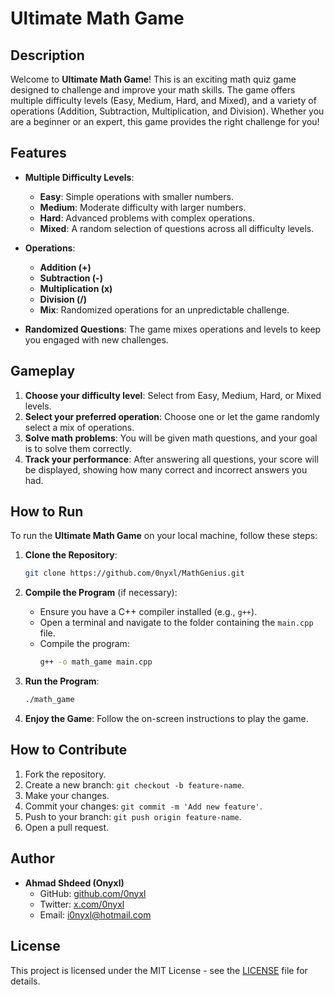# Ultimate Math Game

## Description

Welcome to **Ultimate Math Game**! This is an exciting math quiz game designed to challenge and improve your math skills. The game offers multiple difficulty levels (Easy, Medium, Hard, and Mixed), and a variety of operations (Addition, Subtraction, Multiplication, and Division). Whether you are a beginner or an expert, this game provides the right challenge for you!

## Features

- **Multiple Difficulty Levels**:
  - **Easy**: Simple operations with smaller numbers.
  - **Medium**: Moderate difficulty with larger numbers.
  - **Hard**: Advanced problems with complex operations.
  - **Mixed**: A random selection of questions across all difficulty levels.

- **Operations**:
  - **Addition (+)**
  - **Subtraction (-)**
  - **Multiplication (x)**
  - **Division (/)**
  - **Mix**: Randomized operations for an unpredictable challenge.

- **Randomized Questions**: The game mixes operations and levels to keep you engaged with new challenges.

## Gameplay

1. **Choose your difficulty level**: Select from Easy, Medium, Hard, or Mixed levels.
2. **Select your preferred operation**: Choose one or let the game randomly select a mix of operations.
3. **Solve math problems**: You will be given math questions, and your goal is to solve them correctly.
4. **Track your performance**: After answering all questions, your score will be displayed, showing how many correct and incorrect answers you had.

## How to Run

To run the **Ultimate Math Game** on your local machine, follow these steps:

1. **Clone the Repository**:
    ```bash
    git clone https://github.com/0nyxl/MathGenius.git
    ```

2. **Compile the Program** (if necessary):
    - Ensure you have a C++ compiler installed (e.g., `g++`).
    - Open a terminal and navigate to the folder containing the `main.cpp` file.
    - Compile the program:
      ```bash
      g++ -o math_game main.cpp
      ```

3. **Run the Program**:
    ```bash
    ./math_game
    ```

4. **Enjoy the Game**: Follow the on-screen instructions to play the game.

## How to Contribute

1. Fork the repository.
2. Create a new branch: `git checkout -b feature-name`.
3. Make your changes.
4. Commit your changes: `git commit -m 'Add new feature'`.
5. Push to your branch: `git push origin feature-name`.
6. Open a pull request.

## Author

- **Ahmad Shdeed (Onyxl)**  
  - GitHub: [github.com/0nyxl](https://github.com/0nyxl)  
  - Twitter: [x.com/0nyxl](https://x.com/0nyxl)  
  - Email: [i0nyxl@hotmail.com](mailto:i0nyxl@hotmail.com)

## License

This project is licensed under the MIT License - see the [LICENSE](LICENSE) file for details.
